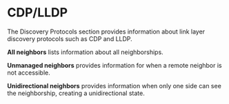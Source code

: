 # CDP/LLDP

The Discovery Protocols section provides information about link layer
discovery protocols such as CDP and LLDP. 

**All neighbors** lists
information about all neighborships.

**Unmanaged neighbors** provides
information for when a remote neighbor is not accessible.

**Unidirectional neighbors** provides information when only one side can
see the neighborship, creating a unidirectional state.
